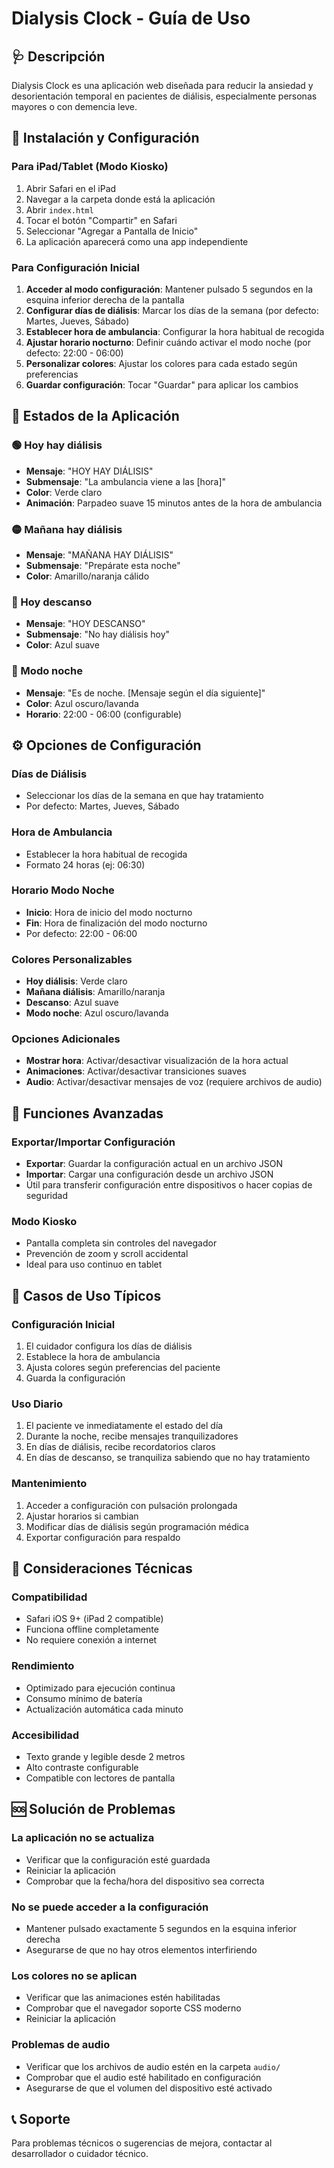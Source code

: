 # Dialysis Clock - Guía de Uso

## 🩺 Descripción

Dialysis Clock es una aplicación web diseñada para reducir la ansiedad y desorientación temporal en pacientes de diálisis, especialmente personas mayores o con demencia leve.

## 🚀 Instalación y Configuración

### Para iPad/Tablet (Modo Kiosko)

1. Abrir Safari en el iPad
2. Navegar a la carpeta donde está la aplicación
3. Abrir `index.html`
4. Tocar el botón "Compartir" en Safari
5. Seleccionar "Agregar a Pantalla de Inicio"
6. La aplicación aparecerá como una app independiente

### Para Configuración Inicial

1. **Acceder al modo configuración**: Mantener pulsado 5 segundos en la esquina inferior derecha de la pantalla
2. **Configurar días de diálisis**: Marcar los días de la semana (por defecto: Martes, Jueves, Sábado)
3. **Establecer hora de ambulancia**: Configurar la hora habitual de recogida
4. **Ajustar horario nocturno**: Definir cuándo activar el modo noche (por defecto: 22:00 - 06:00)
5. **Personalizar colores**: Ajustar los colores para cada estado según preferencias
6. **Guardar configuración**: Tocar "Guardar" para aplicar los cambios

## 📱 Estados de la Aplicación

### 🟢 Hoy hay diálisis

- **Mensaje**: "HOY HAY DIÁLISIS"
- **Submensaje**: "La ambulancia viene a las [hora]"
- **Color**: Verde claro
- **Animación**: Parpadeo suave 15 minutos antes de la hora de ambulancia

### 🟡 Mañana hay diálisis

- **Mensaje**: "MAÑANA HAY DIÁLISIS"
- **Submensaje**: "Prepárate esta noche"
- **Color**: Amarillo/naranja cálido

### 🔵 Hoy descanso

- **Mensaje**: "HOY DESCANSO"
- **Submensaje**: "No hay diálisis hoy"
- **Color**: Azul suave

### 🌙 Modo noche

- **Mensaje**: "Es de noche. [Mensaje según el día siguiente]"
- **Color**: Azul oscuro/lavanda
- **Horario**: 22:00 - 06:00 (configurable)

## ⚙️ Opciones de Configuración

### Días de Diálisis

- Seleccionar los días de la semana en que hay tratamiento
- Por defecto: Martes, Jueves, Sábado

### Hora de Ambulancia

- Establecer la hora habitual de recogida
- Formato 24 horas (ej: 06:30)

### Horario Modo Noche

- **Inicio**: Hora de inicio del modo nocturno
- **Fin**: Hora de finalización del modo nocturno
- Por defecto: 22:00 - 06:00

### Colores Personalizables

- **Hoy diálisis**: Verde claro
- **Mañana diálisis**: Amarillo/naranja
- **Descanso**: Azul suave
- **Modo noche**: Azul oscuro/lavanda

### Opciones Adicionales

- **Mostrar hora**: Activar/desactivar visualización de la hora actual
- **Animaciones**: Activar/desactivar transiciones suaves
- **Audio**: Activar/desactivar mensajes de voz (requiere archivos de audio)

## 🔧 Funciones Avanzadas

### Exportar/Importar Configuración

- **Exportar**: Guardar la configuración actual en un archivo JSON
- **Importar**: Cargar una configuración desde un archivo JSON
- Útil para transferir configuración entre dispositivos o hacer copias de seguridad

### Modo Kiosko

- Pantalla completa sin controles del navegador
- Prevención de zoom y scroll accidental
- Ideal para uso continuo en tablet

## 🎯 Casos de Uso Típicos

### Configuración Inicial

1. El cuidador configura los días de diálisis
2. Establece la hora de ambulancia
3. Ajusta colores según preferencias del paciente
4. Guarda la configuración

### Uso Diario

1. El paciente ve inmediatamente el estado del día
2. Durante la noche, recibe mensajes tranquilizadores
3. En días de diálisis, recibe recordatorios claros
4. En días de descanso, se tranquiliza sabiendo que no hay tratamiento

### Mantenimiento

1. Acceder a configuración con pulsación prolongada
2. Ajustar horarios si cambian
3. Modificar días de diálisis según programación médica
4. Exportar configuración para respaldo

## 🔋 Consideraciones Técnicas

### Compatibilidad

- Safari iOS 9+ (iPad 2 compatible)
- Funciona offline completamente
- No requiere conexión a internet

### Rendimiento

- Optimizado para ejecución continua
- Consumo mínimo de batería
- Actualización automática cada minuto

### Accesibilidad

- Texto grande y legible desde 2 metros
- Alto contraste configurable
- Compatible con lectores de pantalla

## 🆘 Solución de Problemas

### La aplicación no se actualiza

- Verificar que la configuración esté guardada
- Reiniciar la aplicación
- Comprobar que la fecha/hora del dispositivo sea correcta

### No se puede acceder a la configuración

- Mantener pulsado exactamente 5 segundos en la esquina inferior derecha
- Asegurarse de que no hay otros elementos interfiriendo

### Los colores no se aplican

- Verificar que las animaciones estén habilitadas
- Comprobar que el navegador soporte CSS moderno
- Reiniciar la aplicación

### Problemas de audio

- Verificar que los archivos de audio estén en la carpeta `audio/`
- Comprobar que el audio esté habilitado en configuración
- Asegurarse de que el volumen del dispositivo esté activado

## 📞 Soporte

Para problemas técnicos o sugerencias de mejora, contactar al desarrollador o cuidador técnico.
